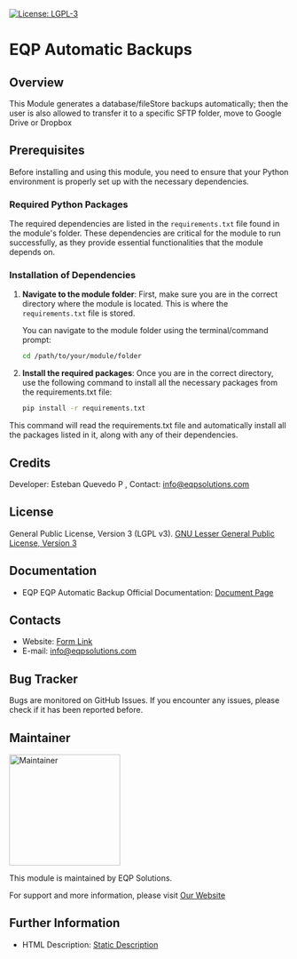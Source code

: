 [![License: LGPL-3](https://img.shields.io/badge/license-LGPL--3-blue.svg)](http://www.gnu.org/licenses/lgpl-3.0-standalone.html)

# EQP Automatic Backups

## Overview

This Module generates a database/fileStore backups automatically; then the user is also allowed to transfer it to a
specific SFTP folder, move to Google Drive or Dropbox

## Prerequisites

Before installing and using this module, you need to ensure that your Python environment is properly set up with the
necessary dependencies.
### Required Python Packages

The required dependencies are listed in
the `requirements.txt` file found in the module's folder. 
These dependencies are critical for the module to run
successfully, as they provide essential functionalities that the module depends on.

### Installation of Dependencies

1. **Navigate to the module folder**: First, make sure you are in the correct directory where the module is located.
   This is where the `requirements.txt` file is stored.

   You can navigate to the module folder using the terminal/command prompt:

   ```bash
   cd /path/to/your/module/folder
   ```
2. **Install the required packages**: Once you are in the correct directory, use the following command to install all
   the necessary packages from the requirements.txt file:

    ```bash
    pip install -r requirements.txt
    ```

This command will read the requirements.txt file and automatically install all the packages listed in it, along with any
of their dependencies.

## Credits

Developer: Esteban Quevedo P , Contact: info@eqpsolutions.com

## License

General Public License, Version 3 (LGPL v3).
[GNU Lesser General Public License, Version 3](http://www.gnu.org/licenses/lgpl-3.0-standalone.html)

## Documentation

- EQP EQP Automatic Backup Official
  Documentation: [Document Page](https://eqpsolutions.com/blog/odoo-modules-1/automatic-backups-7)

## Contacts

- Website: [Form Link](https://eqpsolutions.com/contactus)
- E-mail: [info@eqpsolutions.com](mailto:info@eqpsolutions.com)

## Bug Tracker

Bugs are monitored on GitHub Issues. If you encounter any issues, please check if it has been reported before.

## Maintainer

<a href="https://eqpsolutions.com">
    <img src="https://eqpsolutions.com/web/image/website/1/logo" alt="Maintainer" width="200" >
</a>

This module is maintained by EQP Solutions.

For support and more information, please visit [Our Website](https://eqpsolutions.com/odoo)

## Further Information

- HTML Description: [Static Description](<static/description/index.html>)
